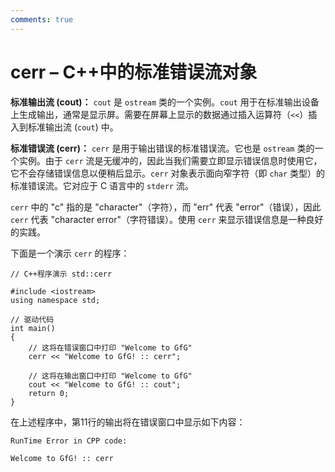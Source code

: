 ```yaml
---
comments: true
---
```

# **cerr – C++中的标准错误流对象**

**标准输出流 (cout)：** `cout` 是 `ostream` 类的一个实例。`cout` 用于在标准输出设备上生成输出，通常是显示屏。需要在屏幕上显示的数据通过插入运算符（`<<`）插入到标准输出流 (`cout`) 中。

**标准错误流 (cerr)：** `cerr` 是用于输出错误的标准错误流。它也是 `ostream` 类的一个实例。由于 `cerr` 流是无缓冲的，因此当我们需要立即显示错误信息时使用它，它不会存储错误信息以便稍后显示。`cerr` 对象表示面向窄字符（即 `char` 类型）的标准错误流。它对应于 C 语言中的 `stderr` 流。

`cerr` 中的 "c" 指的是 "character"（字符），而 "err" 代表 "error"（错误），因此 `cerr` 代表 "character error"（字符错误）。使用 `cerr` 来显示错误信息是一种良好的实践。

下面是一个演示 `cerr` 的程序：

```
// C++程序演示 std::cerr

#include <iostream>
using namespace std;

// 驱动代码
int main()
{
    // 这将在错误窗口中打印 "Welcome to GfG"
    cerr << "Welcome to GfG! :: cerr";

    // 这将在输出窗口中打印 "Welcome to GfG"
    cout << "Welcome to GfG! :: cout";
    return 0;
}
```

在上述程序中，第11行的输出将在错误窗口中显示如下内容：

```
RunTime Error in CPP code:
```

```
Welcome to GfG! :: cerr
```